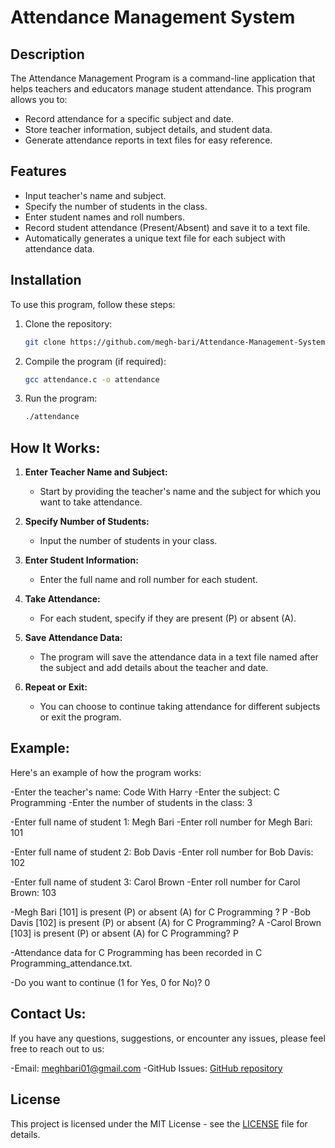 # Attendance Management System

## Description

The Attendance Management Program is a command-line application that helps teachers and educators manage student attendance. This program allows you to:

- Record attendance for a specific subject and date.
- Store teacher information, subject details, and student data.
- Generate attendance reports in text files for easy reference.

## Features

- Input teacher's name and subject.
- Specify the number of students in the class.
- Enter student names and roll numbers.
- Record student attendance (Present/Absent) and save it to a text file.
- Automatically generates a unique text file for each subject with attendance data.

## Installation

To use this program, follow these steps:

1. Clone the repository:

   ```bash
   git clone https://github.com/megh-bari/Attendance-Management-System.git
   ```

2. Compile the program (if required):

   ```bash
   gcc attendance.c -o attendance
   ```

3. Run the program:

   ```bash
   ./attendance
   ```
   
## How It Works:

1. **Enter Teacher Name and Subject:**
   - Start by providing the teacher's name and the subject for which you want to take attendance.

2. **Specify Number of Students:**
   - Input the number of students in your class.

3. **Enter Student Information:**
   - Enter the full name and roll number for each student.

4. **Take Attendance:**
   - For each student, specify if they are present (P) or absent (A).

5. **Save Attendance Data:**
   - The program will save the attendance data in a text file named after the subject and add details about the teacher and date.

6. **Repeat or Exit:**
   - You can choose to continue taking attendance for different subjects or exit the program.

##  Example:
Here's an example of how the program works:

-Enter the teacher's name: Code With Harry
-Enter the subject: C Programming
-Enter the number of students in the class: 3

-Enter full name of student 1: Megh Bari
-Enter roll number for Megh Bari: 101

-Enter full name of student 2: Bob Davis
-Enter roll number for Bob Davis: 102

-Enter full name of student 3: Carol Brown
-Enter roll number for Carol Brown: 103

-Megh Bari [101] is present (P) or absent (A) for C Programming ? P
-Bob Davis [102] is present (P) or absent (A) for C Programming? A
-Carol Brown [103] is present (P) or absent (A) for C Programming? P

-Attendance data for C Programming has been recorded in C Programming_attendance.txt.

-Do you want to continue (1 for Yes, 0 for No)? 0

## Contact Us:
If you have any questions, suggestions, or encounter any issues, please feel free to reach out to us:

-Email: meghbari01@gmail.com
-GitHub Issues: [GitHub repository](https://github.com/megh-bari/Attendance-Management-System/issues)

## License

This project is licensed under the MIT License - see the [LICENSE](LICENSE) file for details.
